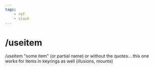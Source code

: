 ```yaml
---
tags:
    - ref
    - slash
---
```

# /useitem

/useitem "some item" (or partial name\) or without the quotes... this one works for items in keyrings as well \(illusions, mounts)

